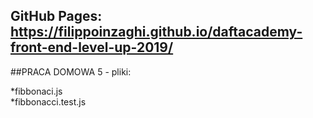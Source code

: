 GitHub Pages: https://filippoinzaghi.github.io/daftacademy-front-end-level-up-2019/
---
##PRACA DOMOWA 5 - pliki:

  *fibbonaci.js  
  *fibbonacci.test.js

